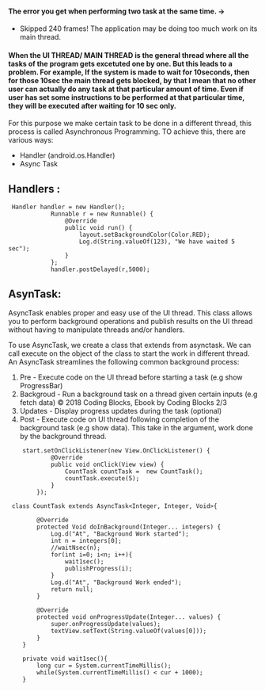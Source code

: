 #### The error you get when performing two task at the same time. ->
- Skipped 240 frames!  The application may be doing too much work on its main thread.

#### When the UI THREAD/ MAIN THREAD is the general thread where all the tasks of the program gets excetuted one by one. But this leads to a problem. For example, If the system is made to wait for 10seconds, then for those 10sec the main thread gets blocked, by that I mean that no other user can actually do any task at that particular amount of time. Even if user has set some instructions to be performed at that particular time, they will be executed after waiting for 10 sec only.

For this purpose we make certain task to be done in a different thread, this process is called Asynchronous Programming.
TO achieve this, there are various ways:
 - Handler (android.os.Handler)
 - Async Task


## Handlers :
```
 Handler handler = new Handler();
            Runnable r = new Runnable() {
                @Override
                public void run() {
                    layout.setBackgroundColor(Color.RED);
                    Log.d(String.valueOf(123), "We have waited 5 sec");
                }
            };
            handler.postDelayed(r,5000);
```            
## AsynTask:
AsyncTask enables proper and easy use of the UI thread. This class allows
you to perform background operations and publish results on the UI thread
without having to manipulate threads and/or handlers.

To use AsyncTask, we create a class that extends from asynctask. We can call
execute on the object of the class to start the work in different thread.
An AsyncTask streamlines the following common background process:
1. Pre - Execute code on the UI thread before starting a task (e.g show
ProgressBar)
2. Backgroud - Run a background task on a thread given certain inputs
(e.g fetch data)
© 2018 Coding Blocks, Ebook by Coding Blocks
2/3
3. Updates - Display progress updates during the task (optional)
4. Post - Execute code on UI thread following completion of the
background task (e.g show data). This take in the argument, work done
by the background thread.



```
    start.setOnClickListener(new View.OnClickListener() {
            @Override
            public void onClick(View view) {
                CountTask countTask =  new CountTask();
                countTask.execute(5);
            }
        });
```

```
 class CountTask extends AsyncTask<Integer, Integer, Void>{

        @Override
        protected Void doInBackground(Integer... integers) {
            Log.d("At", "Background Work started");
            int n = integers[0];
            //waitNsec(n);
            for(int i=0; i<n; i++){
                wait1sec();
                publishProgress(i);
            }
            Log.d("At", "Background Work ended");
            return null;
        }

        @Override
        protected void onProgressUpdate(Integer... values) {
            super.onProgressUpdate(values);
            textView.setText(String.valueOf(values[0]));
        }
    }

    private void wait1sec(){
        long cur = System.currentTimeMillis();
        while(System.currentTimeMillis() < cur + 1000);
    }
 ```   
